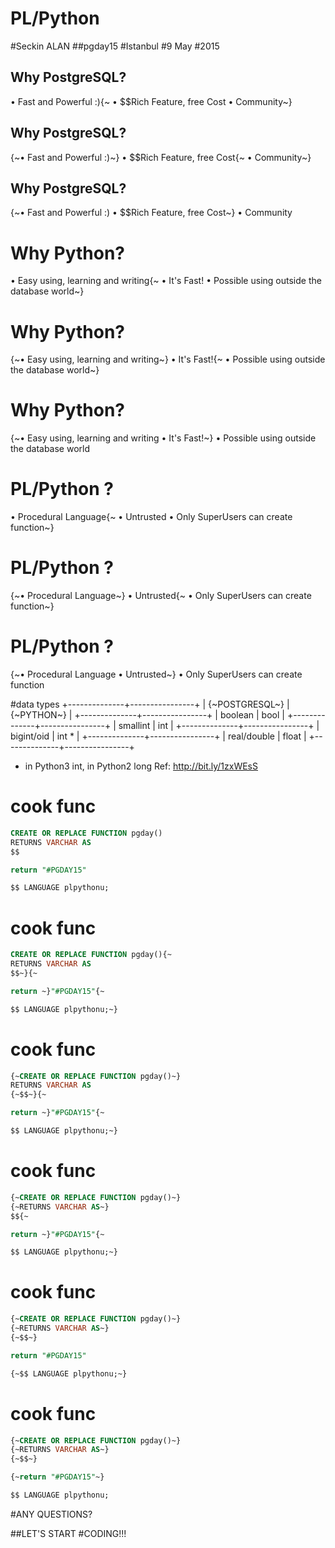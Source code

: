#  PL/Python
#Seckin ALAN
#\#pgday15
#Istanbul
#9 May
#2015



## Why PostgreSQL?

• Fast and Powerful :){~
• $$Rich Feature, free Cost
• Community~}


## Why PostgreSQL?

{~• Fast and Powerful :)~}
• $$Rich Feature, free Cost{~
• Community~}


## Why PostgreSQL?

{~• Fast and Powerful :)
• $$Rich Feature, free Cost~}
• Community


# Why Python?

• Easy using, learning and writing{~
• It's Fast!
• Possible using outside the database world~}


# Why Python?

{~• Easy using, learning and writing~}
• It's Fast!{~
• Possible using outside the database world~}


# Why Python?

{~• Easy using, learning and writing
• It's Fast!~}
• Possible using outside the database world


# PL/Python ?

• Procedural Language{~
• Untrusted
• Only SuperUsers can create function~}


# PL/Python ?

{~• Procedural Language~}
• Untrusted{~
• Only SuperUsers can create function~}


# PL/Python ?

{~• Procedural Language
• Untrusted~}
• Only SuperUsers can create function


#data types
+--------------+----------------+
|  {~POSTGRESQL~}  |     {~PYTHON~}     |
+--------------+----------------+
|    boolean   |      bool      |
+--------------+----------------+
|   smallint   |      int       |
+--------------+----------------+
|  bigint/oid  |      int *     |
+--------------+----------------+
| real/double  |      float     |
+--------------+----------------+

* in Python3 int, in Python2 long
Ref: http://bit.ly/1zxWEsS


# cook func

```sql
CREATE OR REPLACE FUNCTION pgday()
RETURNS VARCHAR AS
$$

return "#PGDAY15"

$$ LANGUAGE plpythonu;
```


# cook func

```sql
CREATE OR REPLACE FUNCTION pgday(){~
RETURNS VARCHAR AS
$$~}{~

return ~}"#PGDAY15"{~

$$ LANGUAGE plpythonu;~}
```


# cook func

```sql
{~CREATE OR REPLACE FUNCTION pgday()~}
RETURNS VARCHAR AS
{~$$~}{~

return ~}"#PGDAY15"{~

$$ LANGUAGE plpythonu;~}
```


# cook func

```sql
{~CREATE OR REPLACE FUNCTION pgday()~}
{~RETURNS VARCHAR AS~}
$${~

return ~}"#PGDAY15"{~

$$ LANGUAGE plpythonu;~}
```


# cook func

```sql
{~CREATE OR REPLACE FUNCTION pgday()~}
{~RETURNS VARCHAR AS~}
{~$$~}

return "#PGDAY15"

{~$$ LANGUAGE plpythonu;~}
```


# cook func

```sql
{~CREATE OR REPLACE FUNCTION pgday()~}
{~RETURNS VARCHAR AS~}
{~$$~}

{~return "#PGDAY15"~}

$$ LANGUAGE plpythonu;
```


#ANY QUESTIONS?

##LET'S START
#CODING!!!
